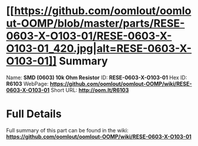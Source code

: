 
[[https://github.com/oomlout/oomlout-OOMP/blob/master/parts/RESE-0603-X-O103-01/RESE-0603-X-O103-01_420.jpg|alt=RESE-0603-X-O103-01]] 
Summary
=================

Name: __SMD (0603) 10k Ohm Resistor__
ID: __RESE-0603-X-O103-01__
Hex ID: __R6103__
WebPage: __https://github.com/oomlout/oomlout-OOMP/wiki/RESE-0603-X-O103-01__
Short URL: __http://oom.lt/R6103__

Full Details
==========================
Full summary of this part can be found in the wiki:   
__https://github.com/oomlout/oomlout-OOMP/wiki/RESE-0603-X-O103-01__   

